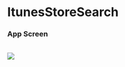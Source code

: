 # ItunesStoreSearch
### App Screen
<br>
  <img  hieght="700" src="http://image.prntscr.com/image/212d7f1f3f4744ccab5827e301050ccb.png">
</br>
